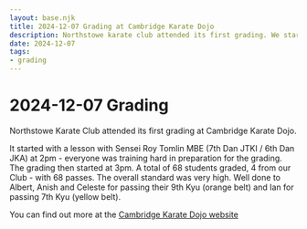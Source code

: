 ```yaml
---
layout: base.njk
title: 2024-12-07 Grading at Cambridge Karate Dojo
description: Northstowe karate club attended its first grading. We started off with some training with Roy Tomlin Sensei and ended up with 4/4 grading passes. Well done!
date: 2024-12-07
tags:
- grading
---
```

# 2024-12-07 Grading

Northstowe Karate Club attended its first grading at Cambridge Karate Dojo. 

It started with a lesson with Sensei Roy Tomlin MBE (7th Dan JTKI / 6th Dan JKA) at 2pm - everyone was training hard in preparation for the grading. The grading then started at 3pm. A total of 68 students graded, 4 from our Club - with 68 passes. The overall standard was very high. Well done to Albert, Anish and Celeste for passing their 9th Kyu (orange belt) and Ian for passing 7th Kyu (yellow belt).

You can find out more at the [Cambridge Karate Dojo website](https://cambridgekaratedojo.com/news/)
